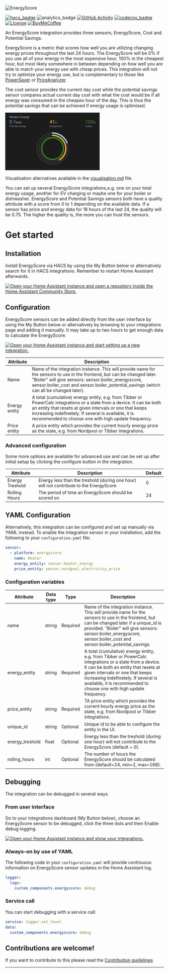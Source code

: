 <img src="https://raw.githubusercontent.com/knudsvik/EnergyScore/master/resources/logo.png" title="EnergyScore"/>

[![hacs_badge]](https://github.com/hacs/integration)
![analytics_badge]
[![GitHub Activity][commits-shield]][commits]
[![codecov_badge]](https://codecov.io/gh/knudsvik/EnergyScore)
[![License][license-shield]](LICENSE)
[![BuyMeCoffee][buymecoffeebadge]][buymecoffee]

An EnergyScore integration provides three sensors; EnergyScore, Cost and Potential Savings.

EnergyScore is a metric that scores how well you are utilizing changing energy prices throughout the last 24 hours. The EnergyScore will be 0% if you use all of your energy in the most expensive hour, 100% in the cheapest hour, but most likely somewhere in between depending on how well you are able to match your energy use with cheap prices. This integration will not try to optimize your energy use, but is complementary to those like [PowerSaver](https://powersaver.no) or [PriceAnalyzer](https://github.com/erlendsellie/priceanalyzer).

The cost sensor provides the current day cost while the potential savings sensor compares actual current day cost with what the cost would be if all energy was consumed in the cheapes hour of the day. This is thus the potential savings that can be achieved if energy usage is optimised.

<img src="https://raw.githubusercontent.com/knudsvik/EnergyScore/master/resources/apex_visual_savings.png" width="300" />

Visualisation alternatives available in the [visualisation.md](visualisation.md) file.

You can set up several EnergyScore integrations,e.g. one on your total energy usage, another for EV charging or maybe one for your boiler or dishwasher. EnergyScore and Potential Savings sensors both have a quality attribute with a score from 0 to 1 depending on the available data. If a sensor has price and energy data for 18 hours of the last 24, the quality will be 0.75. The higher the quality is, the more you can trust the sensors.

# Get started

## Installation

Install EnergyScore via HACS by using the My Button below or alternatively search for it in HACS integrations. Remember to restart Home Assistant afterwards.

[![Open your Home Assistant instance and open a repository inside the Home Assistant Community Store.](https://my.home-assistant.io/badges/hacs_repository.svg)](https://my.home-assistant.io/redirect/hacs_repository/?owner=knudsvik&repository=energyscore&category=integration)

## Configuration

EnergyScore sensors can be added directly from the user interface by using the My Button below or alternatively by browsing to your integrations page and adding it manually. It may take up to two hours to get enough data to calculate the EnergyScore.

[![Open your Home Assistant instance and start setting up a new integration.](https://my.home-assistant.io/badges/config_flow_start.svg)](https://my.home-assistant.io/redirect/config_flow_start/?domain=energyscore)

Attribute | Description
--------- | -----------
Name | Name of the integration instance. This will provide name for the sensors to use in the frontend, but can be changed later. "Boiler" will give sensors: sensor.boiler_energyscore, sensor.boiler_cost and sensor.boiler_potential_savings (which can all be changed later).
Energy entity | A total (cumulative) energy entity, e.g. from Tibber or PowerCalc integrations or a state from a device. It can be both an entity that resets at given intervals or one that keeps increasing indefinetely. If several is available, it is recommended to choose one with high update frequency.
Price entity | A price entity which provides the current hourly energy price as the state, e.g. from Nordpool or Tibber integrations.

### Advanced configuration
Some more options are available for advanced use and can be set up after initial setup by clicking the configure button in the integration.

Attribute | Description | Default
--------- | ----------- | -------
Energy Treshold | Energy less than the treshold (during one hour) will not contribute to the EnergyScore | 0
Rolling Hours | The period of time an EnergyScore should be scored on | 24


## YAML Configuration

Alternatively, this integration can be configured and set up manually via YAML instead. To enable the Integration sensor in your installation, add the following to your `configuration.yaml` file:

```yaml
sensor:
  - platform: energyscore
    name: Heater
    energy_entity: sensor.heater_energy
    price_entity: sensor.nordpool_electricity_price
```

### Configuration variables

Attribute | Data type | Type | Description
--------- | --------- | ---- | -----------
name | string | Required | Name of the integration instance. This will provide name for the sensors to use in the frontend, but can be changed later if a unique_id is provided. "Boiler" will give sensors: sensor.boiler_energyscore, sensor.boiler_cost and sensor.boiler_potential_savings.
energy_entity | string | Required | A total (cumulative) energy entity, e.g. from Tibber or PowerCalc integrations or a state from a device. It can be both an entity that resets at given intervals or one that keeps increasing indefinetely. If several is available, it is recommended to choose one with high update frequency.
price_entity | string | Required | TA price entity which provides the current hourly energy price as the state, e.g. from Nordpool or Tibber integrations.
unique_id | string | Optional | Unique id to be able to configure the entity in the UI.
energy_treshold | float | Optional | Energy less than the treshold (during one hour) will not contribute to the EnergyScore (default = 0).
rolling_hours | int | Optional | The number of hours the EnergyScore should be calculated from (default=24, min=2, max=168).


## Debugging

The integration can be debugged in several ways.

### From user interface
Go to your integrations dashboard (My Button below), choose an EnergyScore sensor to be debugged, click the three dots and then Enable debug logging.

[![Open your Home Assistant instance and show your integrations.](https://my.home-assistant.io/badges/integrations.svg)](https://my.home-assistant.io/redirect/integrations/)

### Always-on by use of YAML
The following code in your `configuration.yaml` will provide continuous information on EnergyScore sensor updates in the Home Assistant log.

```yaml
logger:
  logs:
    custom_components.energyscore: debug
```


### Service call

You can start debugging with a service call:

```yaml
service: logger.set_level
data:
  custom_components.energyscore: debug
```

## Contributions are welcome!

If you want to contribute to this please read the [Contribution guidelines](CONTRIBUTING.md)

***

[buymecoffee]: https://www.buymeacoffee.com/knudsvik
[buymecoffeebadge]: https://img.shields.io/badge/buy%20me%20a%20coffee-donate-yellow.svg?style=flat
[commits-shield]: https://img.shields.io/github/commit-activity/y/knudsvik/energyscore
[commits]: https://github.com/knudsvik/energyscore/commits/master
[hacs_badge]: https://img.shields.io/badge/HACS-Default-41BDF5.svg
[license-shield]: https://img.shields.io/github/license/knudsvik/energyscore
[analytics_badge]: https://img.shields.io/badge/dynamic/json?color=41BDF5&logo=home-assistant&label=integration%20usage&suffix=%20installs&cacheSeconds=15600&url=https://analytics.home-assistant.io/custom_integrations.json&query=$.energyscore.total
[codecov_badge]: https://codecov.io/gh/knudsvik/EnergyScore/branch/master/graph/badge.svg?token=9MFR3PDZ8D

